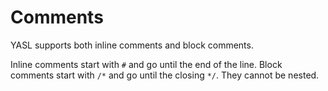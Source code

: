 # Comments

YASL supports both inline comments and block comments.

Inline comments start with `#` and go until the end of the line. Block comments start with `/*` and go until the closing `*/`. 
They cannot be nested.
